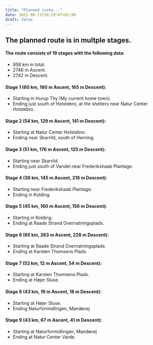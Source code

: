 ```yaml
---
title: "Planned route..."
date: 2021-06-11T10:29:07+02:00
draft: false
---
```


## The planned route is in multple stages.

#### The route consists of 19 stages with the following data:

- 958 km in total.
- 2746 m Ascent.
- 2742 m Descent.

#### Stage 1 (60 km, 160 m Ascent, 165 m Descent):

- Starting in Hurup Thy (My current home town).
- Ending just south of Holstebro, at the shelters near Natur Center Holstebro.

#### Stage 2 (54 km, 129 m Ascent, 141 m Descent):

- Starting at Natur Center Holstebro.
- Ending near Skarrild, south of Herning.

#### Stage 3 (51 km, 176 m Ascent, 125 m Descent):

- Starting near Skarrild.
- Ending just south of Vandel near Frederikshaab Plantage.

#### Stage 4 (36 km, 145 m Ascent, 216 m Descent):

- Starting near Frederikshaab Plantage.
- Ending in Kolding.

#### Stage 5 (45 km, 160 m Ascent, 156 m Descent):

- Starting in Kolding.
- Ending at Raade Strand Overnatningsplads.

#### Stage 6 (65 km, 263 m Ascent, 228 m Descent):

- Starting at Raade Strand Overnatningsplads.
- Ending at Karsten Thomsens Plads.

#### Stage 7 (52 km, 12 m Ascent, 54 m Descent):

- Starting at Karsten Thomsens Plads.
- Ending at Højer Sluse.

#### Stage 8 (43 km, 19 m Ascent, 18 m Descent):

- Starting at Højer Sluse.
- Ending Naturformidlingen, Mandøvej

#### Stage 9 (43 km, 67 m Ascent, 41 m Descent):

- Starting at Naturformidlingen, Mandøvej
- Ending at Natur Center Varde.


